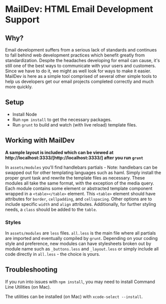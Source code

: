 # MailDev: HTML Email Development Support

## Why?

Email development suffers from a serious lack of standards and continues to fall behind web development practices which benefit greatly from standardization. Despite the headaches developing for email can cause, it's still one of the best ways to communicate with your users and customers. Since we have to do it, we might as well look for ways to make it easier. MailDev is here as a simple tool comprised of several other simple tools to help us developers get our email projects completed correctly and much more quickly.

## Setup

- Install Node
- Run `npm install` to get the necessary packages.
- Run `grunt` to build and watch (with live reload) template files.

## Working with MailDev

**A sample layout is included which can be viewed at http://localhost:3333/[http://localhost:3333/] after you run `grunt`**

In `assets/modules` you'll find handlebars partials - Note: handlebars can be swapped out for other templating languages such as haml. Simply install the proper grunt task and rewrite the template files as necessary. These modules all take the same format, with the exception of the media query. Each module contains some element or abstracted template component wrapped in a `<table></table>` element. This `<table>` element should have attributes for `border`, `cellpadding`, and `cellspacing`. Other options are to include specific `width` and `align` attributes. Additionally, for further styling needs, a `class` should be added to the `table`.

### Styles

In `assets/modules` are `less` files. `all.less` is the main file where all partials are imported and eventually compiled by `grunt`. Depending on your coding style and preference, new modules can have stylesheets broken out by module name such as `_buttons.less` and `_layout.less` or simply include all code directly in `all.less` - the choice is yours.




## Troubleshooting

If you run into issues with `npm install`, you may need to install Command Line Utilities (on Mac).

The utilities can be installed (on Mac) with `xcode-select --install`.
